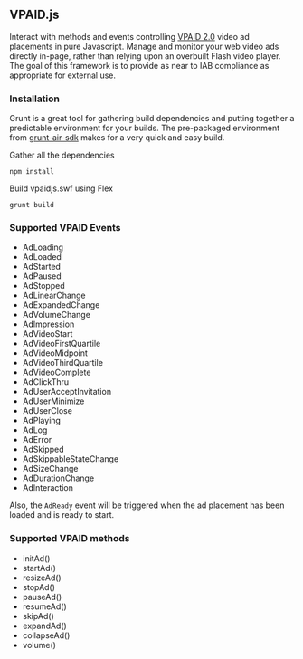 ## VPAID.js

Interact with methods and events controlling [VPAID 2.0](http://www.iab.net/media/file/VPAID_2.0_Final_04-10-2012.pdf)
video ad placements in pure Javascript. Manage and monitor your web video ads directly in-page,
rather than relying upon an overbuilt Flash video player. The goal of this framework is to provide
as near to IAB compliance as appropriate for external use.
 
### Installation

Grunt is a great tool for gathering build dependencies and putting together a predictable
environment for your builds. The pre-packaged environment from [grunt-air-sdk](https://www.npmjs.com/package/grunt-air-sdk)
makes for a very quick and easy build.

Gather all the dependencies

```
npm install
```

Build vpaidjs.swf using Flex 

```
grunt build
```

### Supported VPAID Events

  * AdLoading
  * AdLoaded
  * AdStarted
  * AdPaused
  * AdStopped
  * AdLinearChange
  * AdExpandedChange
  * AdVolumeChange
  * AdImpression
  * AdVideoStart
  * AdVideoFirstQuartile
  * AdVideoMidpoint
  * AdVideoThirdQuartile
  * AdVideoComplete
  * AdClickThru
  * AdUserAcceptInvitation
  * AdUserMinimize
  * AdUserClose
  * AdPlaying
  * AdLog
  * AdError
  * AdSkipped
  * AdSkippableStateChange
  * AdSizeChange
  * AdDurationChange
  * AdInteraction

Also, the ```AdReady```  event will be triggered when the ad placement has been loaded and is ready to start.

### Supported VPAID methods

  * initAd()
  * startAd()
  * resizeAd()
  * stopAd()
  * pauseAd()
  * resumeAd()
  * skipAd()
  * expandAd()
  * collapseAd()
  * volume()
